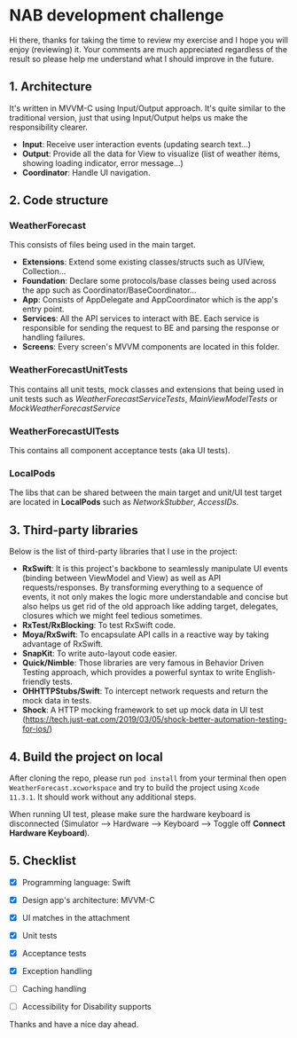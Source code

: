 # NAB development challenge

Hi there, thanks for taking the time to review my exercise and I hope you will enjoy (reviewing) it. Your comments are much appreciated regardless of the result so please help me understand what I should improve in the future.

## 1. Architecture
It's written in MVVM-C using Input/Output approach. It's quite similar to the traditional version, just that using Input/Output helps us make the responsibility clearer. 
- **Input**: Receive user interaction events (updating search text...)
- **Output**: Provide all the data for View to visualize (list of weather items, showing loading indicator, error message...)
- **Coordinator**: Handle UI navigation.

## 2. Code structure
### WeatherForecast
This consists of files being used in the main target.
- **Extensions**: Extend some existing classes/structs such as UIView, Collection...
- **Foundation**: Declare some protocols/base classes being used across the app such as Coordinator/BaseCoordinator...
- **App**: Consists of AppDelegate and AppCoordinator which is the app's entry point.
- **Services**: All the API services to interact with BE. Each service is responsible for sending the request to BE and parsing the response or handling failures. 
- **Screens**: Every screen's MVVM components are located in this folder.

### WeatherForecastUnitTests
This contains all unit tests, mock classes and extensions that being used in unit tests such as *WeatherForecastServiceTests*, *MainViewModelTests* or *MockWeatherForecastService*

### WeatherForecastUITests
This contains all component acceptance tests (aka UI tests). 

### LocalPods
The libs that can be shared between the main target and unit/UI test target are located in **LocalPods** such as *NetworkStubber*, *AccessIDs*.

## 3. Third-party libraries
Below is the list of third-party libraries that I use in the project:
- **RxSwift**: It is this project's backbone to seamlessly manipulate UI events (binding between ViewModel and View) as well as API requests/responses. By transforming everything to a sequence of events, it not only makes the logic more understandable and concise but also helps us get rid of the old approach like adding target, delegates, closures which we might feel tedious sometimes.
- **RxTest/RxBlocking**: To test RxSwift code.
- **Moya/RxSwift**: To encapsulate API calls in a reactive way by taking advantage of RxSwift.
- **SnapKit**: To write auto-layout code easier.
- **Quick/Nimble**: Those libraries are very famous in Behavior Driven Testing approach, which provides a powerful syntax to write English-friendly tests.
- **OHHTTPStubs/Swift**: To intercept network requests and return the mock data in tests.
- **Shock**: A HTTP mocking framework to set up mock data in UI test (https://tech.just-eat.com/2019/03/05/shock-better-automation-testing-for-ios/)

## 4. Build the project on local
After cloning the repo, please run `pod install` from your terminal then open `WeatherForecast.xcworkspace` and try to build the project using `Xcode 11.3.1`. It should work without any additional steps.

When running UI test, please make sure the hardware keyboard is disconnected (Simulator --> Hardware --> Keyboard --> Toggle off **Connect Hardware Keyboard**).

## 5. Checklist
- [x] Programming language: Swift

- [x] Design app's architecture: MVVM-C 

- [x] UI matches in the attachment 

- [x] Unit tests

- [x] Acceptance tests

- [x] Exception handling

- [ ] Caching handling

- [ ] Accessibility for Disability supports

Thanks and have a nice day ahead.
